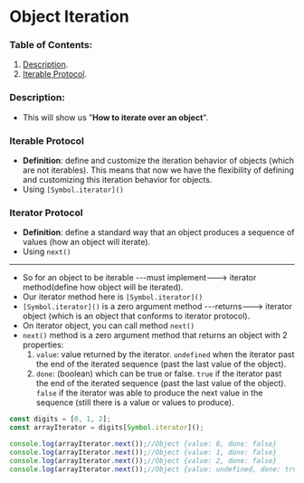 # Object Iteration

### Table of Contents:

1. [Description](#description).
2. [Iterable Protocol](#iterable-protocol).

### Description:

- This will show us "**How to iterate over an object**".

### Iterable Protocol

- **Definition**: define and customize the iteration behavior of objects (which are not iterables). This means that now we have the flexibility of defining and customizing this iteration behavior for objects.
- Using `[Symbol.iterator]()`


### Iterator Protocol

- **Definition**: define a standard way that an object produces a sequence of values (how an object will iterate).
- Using `next()`

----------------------------


- So for an object to be iterable ---must implement---> iterator method(define how object will be iterated).
- Our iterator method here is `[Symbol.iterator]()`
- `[Symbol.iterator]()` is a zero argument method ---returns---> iterator object (which is an object that conforms to iterator protocol).
- On iterator object, you can call method `next()`
- `next()` method is a zero argument method that returns an object with 2 properties:
    1. `value`: value returned by the iterator. `undefined` when the iterator past the end of the iterated sequence (past the last value of the object).
    2. `done`: (boolean) which can be true or false. `true` if the iterator past the end of the iterated sequence (past the last value of the object). `false` if the iterator was able to produce the next value in the sequence (still there is a value or values to produce).


```javascript
const digits = [0, 1, 2];
const arrayIterator = digits[Symbol.iterator]();

console.log(arrayIterator.next());//Object {value: 0, done: false}
console.log(arrayIterator.next());//Object {value: 1, done: false}
console.log(arrayIterator.next());//Object {value: 2, done: false}
console.log(arrayIterator.next());//Object {value: undefined, done: true}
```


